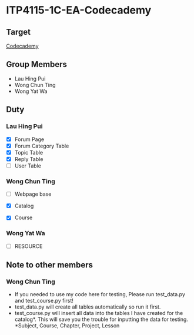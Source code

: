# ITP4115-1C-EA-Codecademy

## Target
[Codecademy](https://www.codecademy.com/)

## Group Members
- Lau Hing Pui
- Wong Chun Ting 
- Wong Yat Wa

## Duty

### Lau Hing Pui

- [x] Forum Page
- [x] Forum Category Table
- [x] Topic Table
- [x] Reply Table
- [ ] User Table

### Wong Chun Ting
 - [ ] Webpage base
 - [x] Catalog
 - [x] Course


### Wong Yat Wa
- [ ] RESOURCE

## Note to other members

### Wong Chun Ting
 - If you needed to use my code here for testing, Please run test_data.py and test_course.py first!
 - test_data.py will create all tables automatically so run it first.
 - test_course.py will insert all data into the tables I have created for the catalog*. This will save you the trouble for inputting the data for testing.
   *Subject, Course, Chapter, Project, Lesson
